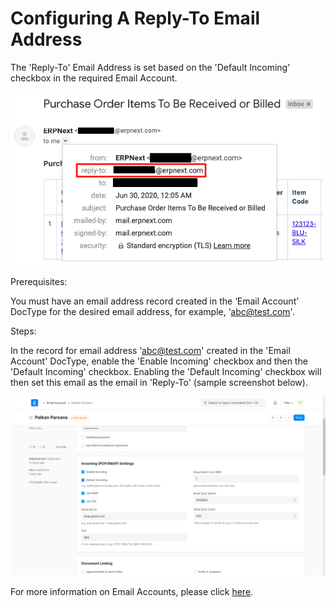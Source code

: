 
# Configuring A Reply-To Email Address



The 'Reply-To' Email Address is set based on the 'Default Incoming' checkbox in the required Email Account.


![](/files/ywBv6dX.png)


Prerequisites:


You must have an email address record created in the ‘Email Account’ DocType for the desired email address, for example, ‘[abc@test.com](mailto:abc@test.com)'.


Steps:


In the record for email address ‘[abc@test.com](mailto:abc@test.com)' created in the 'Email Account' DocType, enable the 'Enable Incoming' checkbox and then the 'Default Incoming' checkbox. Enabling the 'Default Incoming' checkbox will then set this email as the email in 'Reply-To' (sample screenshot below).


![](/files/r5jqCdA.png)


For more information on Email Accounts, please click [here](https://docs.erpnext.com/docs/user/manual/en/setting-up/email/email-account).





